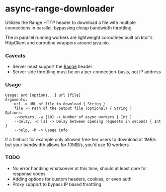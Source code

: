 # async-range-downloader
Utilizes the Range HTTP header to download a file with multiple connections in parallel, bypassing cheap bandwidth throttling

The in parallel running workers are lightweight coroutines built on ktor's HttpClient and coroutine wrappers around java.nio 

### Caveats
- Server must support the [Range](https://developer.mozilla.org/en-US/docs/Web/HTTP/Range_requests) header
- Server side throttling must be on a per-connection-basis, not IP address

### Usage
```
Usage: ard [options...] url [file]
Arguments:
    url -> URL of file to download { String }
    file -> Path of the output file (optional) { String }
Options:
    --workers, -w [10] -> Number of async workers { Int }
    --delay, -d [1] -> Delay between opening requests in seconds { Int }
    --help, -h -> Usage info
```
If a filehost for example only allowed free-tier users to download at 1MB/s but your bandwidth allows for 10MB/s, you'd use 10 workers

### TODO
- No error handling whatsoever at this time, should at least care for response codes
- Adding options for custom headers, cookies, or even auth
- Proxy support to bypass IP based throttling
